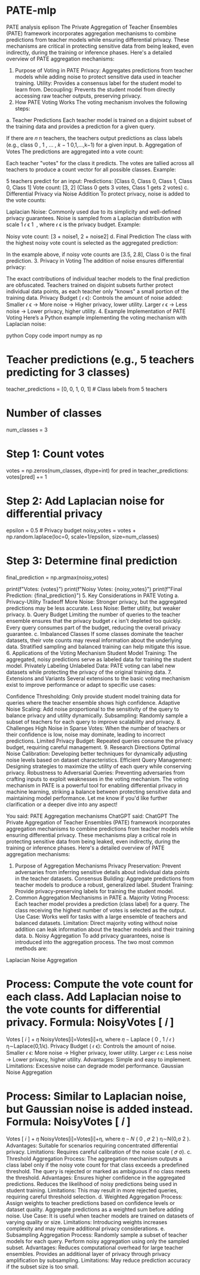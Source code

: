# PATE-mlp
PATE analysis eplison
The Private Aggregation of Teacher Ensembles (PATE) framework incorporates aggregation mechanisms to combine predictions from teacher models while ensuring differential privacy. These mechanisms are critical in protecting sensitive data from being leaked, even indirectly, during the training or inference phases. Here's a detailed overview of PATE aggregation mechanisms:
1. Purpose of Voting in PATE
Privacy: Aggregates predictions from teacher models while adding noise to protect sensitive data used in teacher training.
Utility: Provides a consensus label for the student model to learn from.
Decoupling: Prevents the student model from directly accessing raw teacher outputs, preserving privacy.
2. How PATE Voting Works
The voting mechanism involves the following steps:

a. Teacher Predictions
Each teacher model is trained on a disjoint subset of the training data and provides a prediction for a given query.

If there are 
𝑛
n teachers, the teachers output predictions as class labels (e.g., class 
0
,
1
,
…
,
𝑘
−
1
0,1,…,k−1) for a given input.
b. Aggregation of Votes
The predictions are aggregated into a vote count:

Each teacher "votes" for the class it predicts.
The votes are tallied across all teachers to produce a count vector for all possible classes.
Example:

5 teachers predict for an input:
Predictions: [Class 0, Class 0, Class 1, Class 0, Class 1]
Vote count: [3, 2] (Class 0 gets 3 votes, Class 1 gets 2 votes)
c. Differential Privacy via Noise Addition
To protect privacy, noise is added to the vote counts:

Laplacian Noise: Commonly used due to its simplicity and well-defined privacy guarantees.
Noise is sampled from a Laplacian distribution with scale 
1
𝜖
ϵ
1
​
 , where 
𝜖
ϵ is the privacy budget.
Example:

Noisy vote count: [3 + noise1, 2 + noise2]
d. Final Prediction
The class with the highest noisy vote count is selected as the aggregated prediction:

In the example above, if noisy vote counts are [3.5, 2.8], Class 0 is the final prediction.
3. Privacy in Voting
The addition of noise ensures differential privacy:

The exact contributions of individual teacher models to the final prediction are obfuscated.
Teachers trained on disjoint subsets further protect individual data points, as each teacher only "knows" a small portion of the training data.
Privacy Budget (
𝜖
ϵ):
Controls the amount of noise added:
Smaller 
𝜖
ϵ → More noise → Higher privacy, lower utility.
Larger 
𝜖
ϵ → Less noise → Lower privacy, higher utility.
4. Example Implementation of PATE Voting
Here’s a Python example implementing the voting mechanism with Laplacian noise:

python
Copy code
import numpy as np

# Teacher predictions (e.g., 5 teachers predicting for 3 classes)
teacher_predictions = [0, 0, 1, 0, 1]  # Class labels from 5 teachers

# Number of classes
num_classes = 3

# Step 1: Count votes
votes = np.zeros(num_classes, dtype=int)
for pred in teacher_predictions:
    votes[pred] += 1

# Step 2: Add Laplacian noise for differential privacy
epsilon = 0.5  # Privacy budget
noisy_votes = votes + np.random.laplace(loc=0, scale=1/epsilon, size=num_classes)

# Step 3: Determine final prediction
final_prediction = np.argmax(noisy_votes)

print(f"Votes: {votes}")
print(f"Noisy Votes: {noisy_votes}")
print(f"Final Prediction: {final_prediction}")
5. Key Considerations in PATE Voting
a. Privacy-Utility Tradeoff
More Noise: Stronger privacy, but the aggregated predictions may be less accurate.
Less Noise: Better utility, but weaker privacy.
b. Query Budget
Limiting the number of queries to the teacher ensemble ensures that the privacy budget 
𝜖
ϵ isn’t depleted too quickly.
Every query consumes part of the budget, reducing the overall privacy guarantee.
c. Imbalanced Classes
If some classes dominate the teacher datasets, their vote counts may reveal information about the underlying data. Stratified sampling and balanced training can help mitigate this issue.
6. Applications of the Voting Mechanism
Student Model Training: The aggregated, noisy predictions serve as labeled data for training the student model.
Privately Labeling Unlabeled Data: PATE voting can label new datasets while protecting the privacy of the original training data.
7. Extensions and Variants
Several extensions to the basic voting mechanism exist to improve performance or adapt to specific use cases:

Confidence Thresholding: Only provide student model training data for queries where the teacher ensemble shows high confidence.
Adaptive Noise Scaling: Add noise proportional to the sensitivity of the query to balance privacy and utility dynamically.
Subsampling: Randomly sample a subset of teachers for each query to improve scalability and privacy.
8. Challenges
High Noise in Sparse Votes: When the number of teachers or their confidence is low, noise may dominate, leading to incorrect predictions.
Limited Privacy Budget: Repeated queries consume the privacy budget, requiring careful management.
9. Research Directions
Optimal Noise Calibration: Developing better techniques for dynamically adjusting noise levels based on dataset characteristics.
Efficient Query Management: Designing strategies to maximize the utility of each query while conserving privacy.
Robustness to Adversarial Queries: Preventing adversaries from crafting inputs to exploit weaknesses in the voting mechanism.
The voting mechanism in PATE is a powerful tool for enabling differential privacy in machine learning, striking a balance between protecting sensitive data and maintaining model performance. Let me know if you'd like further clarification or a deeper dive into any aspect!






You said:
PATE Aggregation mechanisms
ChatGPT said:
ChatGPT
The Private Aggregation of Teacher Ensembles (PATE) framework incorporates aggregation mechanisms to combine predictions from teacher models while ensuring differential privacy. These mechanisms play a critical role in protecting sensitive data from being leaked, even indirectly, during the training or inference phases. Here's a detailed overview of PATE aggregation mechanisms:

1. Purpose of Aggregation Mechanisms
Privacy Preservation: Prevent adversaries from inferring sensitive details about individual data points in the teacher datasets.
Consensus Building: Aggregate predictions from teacher models to produce a robust, generalized label.
Student Training: Provide privacy-preserving labels for training the student model.
2. Common Aggregation Mechanisms in PATE
a. Majority Voting
Process:
Each teacher model provides a prediction (class label) for a query.
The class receiving the highest number of votes is selected as the output.
Use Case:
Works well for tasks with a large ensemble of teachers and balanced datasets.
Limitation:
Direct majority voting without noise addition can leak information about the teacher models and their training data.
b. Noisy Aggregation
To add privacy guarantees, noise is introduced into the aggregation process. The two most common methods are:

Laplacian Noise Aggregation

Process:
Compute the vote count for each class.
Add Laplacian noise to the vote counts for differential privacy.
Formula:
NoisyVotes
[
𝑖
]
=
Votes
[
𝑖
]
+
𝜂
NoisyVotes[i]=Votes[i]+η, where 
𝜂
∼
Laplace
(
0
,
1
/
𝜖
)
η∼Laplace(0,1/ϵ).
Privacy Budget (
𝜖
ϵ):
Controls the amount of noise.
Smaller 
𝜖
ϵ: More noise → Higher privacy, lower utility.
Larger 
𝜖
ϵ: Less noise → Lower privacy, higher utility.
Advantages:
Simple and easy to implement.
Limitations:
Excessive noise can degrade model performance.
Gaussian Noise Aggregation

Process:
Similar to Laplacian noise, but Gaussian noise is added instead.
Formula:
NoisyVotes
[
𝑖
]
=
Votes
[
𝑖
]
+
𝜂
NoisyVotes[i]=Votes[i]+η, where 
𝜂
∼
𝑁
(
0
,
𝜎
2
)
η∼N(0,σ 
2
 ).
Advantages:
Suitable for scenarios requiring concentrated differential privacy.
Limitations:
Requires careful calibration of the noise scale (
𝜎
σ).
c. Threshold Aggregation
Process:
The aggregation mechanism outputs a class label only if the noisy vote count for that class exceeds a predefined threshold.
The query is rejected or marked as ambiguous if no class meets the threshold.
Advantages:
Ensures higher confidence in the aggregated predictions.
Reduces the likelihood of noisy predictions being used in student training.
Limitations:
This may result in more rejected queries, requiring careful threshold selection.
d. Weighted Aggregation
Process:
Assign weights to teacher predictions based on confidence levels or dataset quality.
Aggregate predictions as a weighted sum before adding noise.
Use Case:
It is useful when teacher models are trained on datasets of varying quality or size.
Limitations:
Introducing weights increases complexity and may require additional privacy considerations.
e. Subsampling Aggregation
Process:
Randomly sample a subset of teacher models for each query.
Perform noisy aggregation using only the sampled subset.
Advantages:
Reduces computational overhead for large teacher ensembles.
Provides an additional layer of privacy through privacy amplification by subsampling.
Limitations:
May reduce prediction accuracy if the subset size is too small.
